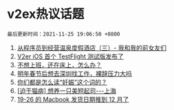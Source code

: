# v2ex热议话题

`最后更新时间：2021-11-25 19:06:50 +0800`

1. [从程序员到经营温泉度假酒店（三）- 我和我的前女友们](https://www.v2ex.com/t/817810)
1. [V2er iOS 首个 TestFlight 测试版发布了](https://www.v2ex.com/t/817735)
1. [不想上班，还在床上，怎么办？](https://www.v2ex.com/t/817798)
1. [明年春节后想去深圳找工作，裸辞压力大吗](https://www.v2ex.com/t/817751)
1. [你们都是怎么读“妊娠”这个词的？](https://www.v2ex.com/t/817847)
1. [[迫于猫病] 想养一只美短起司---上海](https://www.v2ex.com/t/817836)
1. [19-26 的 Macbook 发货日期推到 12 月了](https://www.v2ex.com/t/817776)

